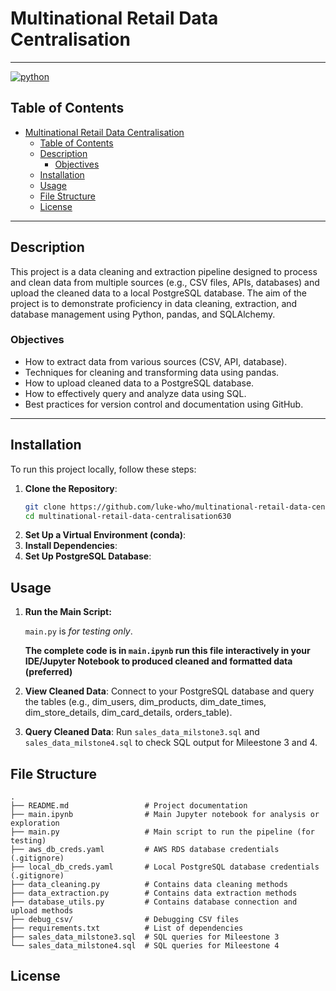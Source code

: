 # Multinational Retail Data Centralisation

---
[![python](https://img.shields.io/badge/python-3.10.15-blue?style=plastic&logo=python)](https://www.python.org/downloads/release/python-31015/)
## Table of Contents
- [Multinational Retail Data Centralisation](#multinational-retail-data-centralisation)
  - [Table of Contents](#table-of-contents)
  - [Description](#description)
    - [Objectives](#objectives)
  - [Installation](#installation)
  - [Usage](#usage)
  - [File Structure](#file-structure)
  - [License](#license)

---

## Description
This project is a data cleaning and extraction pipeline designed to process and clean data from multiple sources (e.g., CSV files, APIs, databases) and upload the cleaned data to a local PostgreSQL database. The aim of the project is to demonstrate proficiency in data cleaning, extraction, and database management using Python, pandas, and SQLAlchemy.

### Objectives
- How to extract data from various sources (CSV, API, database).
- Techniques for cleaning and transforming data using pandas.
- How to upload cleaned data to a PostgreSQL database.
- How to effectively query and analyze data using SQL.
- Best practices for version control and documentation using GitHub.

---

## Installation
To run this project locally, follow these steps:

1. **Clone the Repository**:
   ```bash
   git clone https://github.com/luke-who/multinational-retail-data-centralisation630.git
   cd multinational-retail-data-centralisation630
   ```
2. **Set Up a Virtual Environment (conda)**:
3. **Install Dependencies**:
4. **Set Up PostgreSQL Database**:

## Usage

1. **Run the Main Script:**
   <!-- ```
   python main.py
   ```
   or -->
   `main.py` is *for testing only*.

   **The complete code is in `main.ipynb` run this file interactively in your IDE/Jupyter Notebook to produced cleaned and formatted data (preferred)**

2. **View Cleaned Data**:
   Connect to your PostgreSQL database and query the tables (e.g., dim_users, dim_products, dim_date_times, dim_store_details, dim_card_details, orders_table).

3. **Query Cleaned Data**:
   Run `sales_data_milstone3.sql` and `sales_data_milstone4.sql` to check SQL output for Mileestone 3 and 4.

## File Structure
```
.
├── README.md                 # Project documentation
├── main.ipynb                # Main Jupyter notebook for analysis or exploration
├── main.py                   # Main script to run the pipeline (for testing)
├── aws_db_creds.yaml         # AWS RDS database credentials (.gitignore)
├── local_db_creds.yaml       # Local PostgreSQL database credentials (.gitignore)
├── data_cleaning.py          # Contains data cleaning methods
├── data_extraction.py        # Contains data extraction methods
├── database_utils.py         # Contains database connection and upload methods
├── debug_csv/                # Debugging CSV files
├── requirements.txt          # List of dependencies
├── sales_data_milstone3.sql  # SQL queries for Mileestone 3
└── sales_data_milstone4.sql  # SQL queries for Mileestone 4
```

## License
